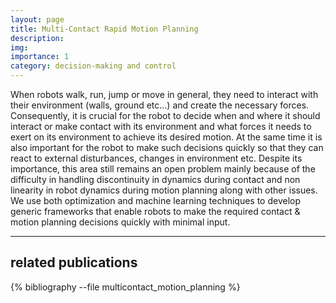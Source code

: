 ```yaml
---
layout: page
title: Multi-Contact Rapid Motion Planning
description: 
img: 
importance: 1
category: decision-making and control
---
```


When robots walk, run, jump or move in general, they need to interact with their environment (walls, ground etc...) and create the necessary forces. Consequently, it is crucial for the robot to decide when and where it should interact or make contact with its environment and what forces it needs to exert on its environment to achieve its desired motion. At the same time it is also important for the robot to make such decisions quickly so that they can react to external disturbances, changes in environment etc.  Despite its importance, this area still remains an open problem mainly because of the difficulty in handling discontinuity in dynamics during contact and non linearity in robot dynamics during motion planning along with other issues. We use both optimization and machine learning techniques to develop generic frameworks that enable robots to make the required contact & motion planning decisions quickly with minimal input.  



---
## related publications
<div class="publications">

{% bibliography --file multicontact_motion_planning %}

</div>
